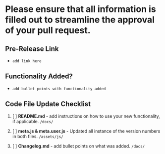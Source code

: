 # Please ensure that all information is filled out to streamline the approval of your pull request.

## Pre-Release Link
- ```add link here```

## Functionality Added?
- ```add bullet points with functionality added```

## Code File Update Checklist

1. [ ] **README.md** - add instructions on how to use your new functionality, if applicable. ```/docs/```

2. [ ] **meta.js & meta.user.js** - Updated all instance of the version numbers in both files. ```/assets/js/```

3. [ ] **Changelog.md** - add bullet points on what was added. ```/docs/```
